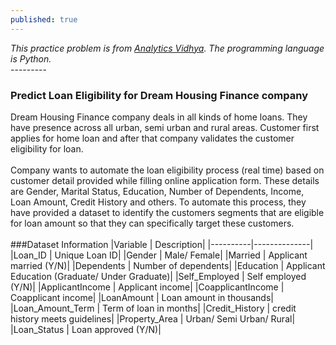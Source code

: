 ```yaml
---
published: true
---
```

_This practice problem is from [Analytics Vidhya](https://datahack.analyticsvidhya.com/contest/practice-problem-loan-prediction-iii/#About). The programming language is Python._<br>
---------<br>
### Predict Loan Eligibility for Dream Housing Finance company<br>
Dream Housing Finance company deals in all kinds of home loans. They have presence across all urban, semi urban and rural areas. Customer first applies for home loan and after that company validates the customer eligibility for loan.<br><br>
Company wants to automate the loan eligibility process (real time) based on customer detail provided while filling online application form. These details are Gender, Marital Status, Education, Number of Dependents, Income, Loan Amount, Credit History and others. To automate this process, they have provided a dataset to identify the customers segments that are eligible for loan amount so that they can specifically target these customers.<br><br>
###Dataset Information
|Variable | Description|
|----------|--------------|
|Loan_ID | Unique Loan ID|
|Gender | Male/ Female|
|Married | Applicant married (Y/N)|
|Dependents | Number of dependents|
|Education | Applicant Education (Graduate/ Under Graduate)|
|Self_Employed | Self employed (Y/N)|
|ApplicantIncome | Applicant income|
|CoapplicantIncome | Coapplicant income|
|LoanAmount | Loan amount in thousands|
|Loan_Amount_Term | Term of loan in months|
|Credit_History | credit history meets guidelines|
|Property_Area | Urban/ Semi Urban/ Rural|
|Loan_Status | Loan approved (Y/N)|






